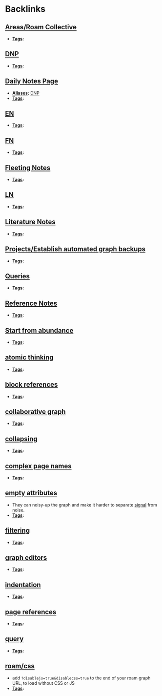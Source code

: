 
# Backlinks
## [Areas/Roam Collective](<Areas/Roam Collective.md>)
- **[Tags](<Tags.md>):**

## [DNP](<DNP.md>)
- **[Tags](<Tags.md>):**

## [Daily Notes Page](<Daily Notes Page.md>)
- **[Aliases](<Aliases.md>):** [DNP](<DNP.md>)
- **[Tags](<Tags.md>):**

## [EN](<EN.md>)
- **[Tags](<Tags.md>):**

## [FN](<FN.md>)
- **[Tags](<Tags.md>):**

## [Fleeting Notes](<Fleeting Notes.md>)
- **[Tags](<Tags.md>):**

## [LN](<LN.md>)
- **[Tags](<Tags.md>):**

## [Literature Notes](<Literature Notes.md>)
- **[Tags](<Tags.md>):**

## [Projects/Establish automated graph backups](<Projects/Establish automated graph backups.md>)
- **[Tags](<Tags.md>):**

## [Queries](<Queries.md>)
- **[Tags](<Tags.md>):**

## [Reference Notes](<Reference Notes.md>)
- **[Tags](<Tags.md>):**

## [Start from abundance](<Start from abundance.md>)
- **[Tags](<Tags.md>):**

## [atomic thinking](<atomic thinking.md>)
- **[Tags](<Tags.md>):**

## [block references](<block references.md>)
- **[Tags](<Tags.md>):**

## [collaborative graph](<collaborative graph.md>)
- **[Tags](<Tags.md>):**

## [collapsing](<collapsing.md>)
- **[Tags](<Tags.md>):**

## [complex page names](<complex page names.md>)
- **[Tags](<Tags.md>):**

## [empty attributes](<empty attributes.md>)
- They can noisy-up the graph and make it harder to separate [signal](<signal.md>) from noise.
- **[Tags](<Tags.md>):**

## [filtering](<filtering.md>)
- **[Tags](<Tags.md>):**

## [graph editors](<graph editors.md>)
- **[Tags](<Tags.md>):**

## [indentation](<indentation.md>)
- **[Tags](<Tags.md>):**

## [page references](<page references.md>)
- **[Tags](<Tags.md>):**

## [query](<query.md>)
- **[Tags](<Tags.md>):**

## [roam/css](<roam/css.md>)
- add `?disablejs=true&disablecss=true` to the end of your roam graph URL, to load without CSS or JS
- **[Tags](<Tags.md>):**

